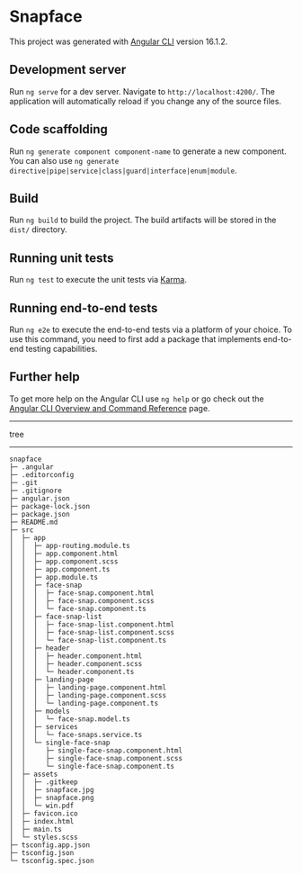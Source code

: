# Snapface

This project was generated with [Angular CLI](https://github.com/angular/angular-cli) version 16.1.2.

## Development server

Run `ng serve` for a dev server. Navigate to `http://localhost:4200/`. The application will automatically reload if you change any of the source files.

## Code scaffolding

Run `ng generate component component-name` to generate a new component. You can also use `ng generate directive|pipe|service|class|guard|interface|enum|module`.

## Build

Run `ng build` to build the project. The build artifacts will be stored in the `dist/` directory.

## Running unit tests

Run `ng test` to execute the unit tests via [Karma](https://karma-runner.github.io).

## Running end-to-end tests

Run `ng e2e` to execute the end-to-end tests via a platform of your choice. To use this command, you need to first add a package that implements end-to-end testing capabilities.

## Further help

To get more help on the Angular CLI use `ng help` or go check out the [Angular CLI Overview and Command Reference](https://angular.io/cli) page.

---

tree

---

```
snapface
├─ .angular
├─ .editorconfig
├─ .git
├─ .gitignore
├─ angular.json
├─ package-lock.json
├─ package.json
├─ README.md
├─ src
│  ├─ app
│  │  ├─ app-routing.module.ts
│  │  ├─ app.component.html
│  │  ├─ app.component.scss
│  │  ├─ app.component.ts
│  │  ├─ app.module.ts
│  │  ├─ face-snap
│  │  │  ├─ face-snap.component.html
│  │  │  ├─ face-snap.component.scss
│  │  │  └─ face-snap.component.ts
│  │  ├─ face-snap-list
│  │  │  ├─ face-snap-list.component.html
│  │  │  ├─ face-snap-list.component.scss
│  │  │  └─ face-snap-list.component.ts
│  │  ├─ header
│  │  │  ├─ header.component.html
│  │  │  ├─ header.component.scss
│  │  │  └─ header.component.ts
│  │  ├─ landing-page
│  │  │  ├─ landing-page.component.html
│  │  │  ├─ landing-page.component.scss
│  │  │  └─ landing-page.component.ts
│  │  ├─ models
│  │  │  └─ face-snap.model.ts
│  │  ├─ services
│  │  │  └─ face-snaps.service.ts
│  │  └─ single-face-snap
│  │     ├─ single-face-snap.component.html
│  │     ├─ single-face-snap.component.scss
│  │     └─ single-face-snap.component.ts
│  ├─ assets
│  │  ├─ .gitkeep
│  │  ├─ snapface.jpg
│  │  ├─ snapface.png
│  │  └─ win.pdf
│  ├─ favicon.ico
│  ├─ index.html
│  ├─ main.ts
│  └─ styles.scss
├─ tsconfig.app.json
├─ tsconfig.json
└─ tsconfig.spec.json

```
